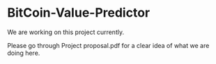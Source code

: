 # BitCoin-Value-Predictor


We are working on this project currently.

Please go through Project proposal.pdf for a clear idea of what we are doing here.

